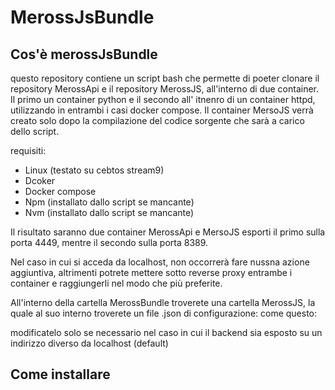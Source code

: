 # MerossJsBundle


## Cos'è merossJsBundle
questo repository contiene un script bash che permette di poeter clonare il repository MerossApi e il repository MerossJS,
all'interno di due container. Il primo un container python e il secondo all' itnenro di un container httpd, utilizzando in entrambi i casi docker compose.
Il container MersoJS verrà creato solo dopo la compilazione del codice sorgente che sarà a carico dello script.

requisiti:

- Linux (testato su cebtos stream9)
- Dcoker
- Docker compose
- Npm (installato dallo script se mancante)
- Nvm (installato dallo script se mancante)

Il risultato saranno due container MerossApi e MersoJS esporti il primo sulla porta 4449, mentre il secondo sulla porta 8389.

Nel caso in cui si acceda da localhost, non occorrerà fare nussna azione aggiuntiva, altrimenti potrete mettere sotto reverse proxy entrambe i container e raggiungerli nel modo che più preferite.

All'interno della cartella MerossBundle troverete una cartella MerossJS, la quale al suo interno troverete un file .json di configurazione: come questo:




modificatelo solo se necessario nel caso in cui il backend sia esposto su un indirizzo diverso da localhost (default)

## Come installare
